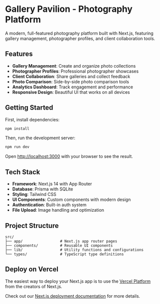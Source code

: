 # Gallery Pavilion - Photography Platform

A modern, full-featured photography platform built with Next.js, featuring gallery management, photographer profiles, and client collaboration tools.

## Features

- **Gallery Management**: Create and organize photo collections
- **Photographer Profiles**: Professional photographer showcases
- **Client Collaboration**: Share galleries and collect feedback
- **Photo Comparison**: Side-by-side photo comparison tools
- **Analytics Dashboard**: Track engagement and performance
- **Responsive Design**: Beautiful UI that works on all devices

## Getting Started

First, install dependencies:

```bash
npm install
```

Then, run the development server:

```bash
npm run dev
```

Open [http://localhost:3000](http://localhost:3000) with your browser to see the result.

## Tech Stack

- **Framework**: Next.js 14 with App Router
- **Database**: Prisma with SQLite
- **Styling**: Tailwind CSS
- **UI Components**: Custom components with modern design
- **Authentication**: Built-in auth system
- **File Upload**: Image handling and optimization

## Project Structure

```
src/
├── app/                 # Next.js app router pages
├── components/          # Reusable UI components
├── lib/                 # Utility functions and configurations
└── types/               # TypeScript type definitions
```

## Deploy on Vercel

The easiest way to deploy your Next.js app is to use the [Vercel Platform](https://vercel.com/new?utm_medium=default-template&filter=next.js&utm_source=create-next-app&utm_campaign=create-next-app-readme) from the creators of Next.js.

Check out our [Next.js deployment documentation](https://nextjs.org/docs/app/building-your-application/deploying) for more details.
